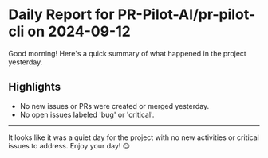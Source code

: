 # Daily Report for PR-Pilot-AI/pr-pilot-cli on 2024-09-12

Good morning! Here's a quick summary of what happened in the project yesterday.

## Highlights
- No new issues or PRs were created or merged yesterday.
- No open issues labeled 'bug' or 'critical'.

---

It looks like it was a quiet day for the project with no new activities or critical issues to address. Enjoy your day! 😊